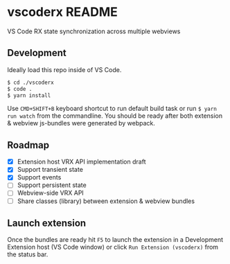 # vscoderx README

VS Code RX state synchronization across multiple webviews

## Development

Ideally load this repo inside of VS Code.

```bash
$ cd ./vscoderx
$ code .
$ yarn install
```

Use `CMD+SHIFT+B` keyboard shortcut to run default build task or run `$ yarn run watch` from the commandline. You should be ready after both extension & webview js-bundles were generated by webpack.

## Roadmap

- [x] Extension host VRX API implementation draft
- [x] Support transient state
- [x] Support events
- [ ] Support persistent state
- [ ] Webview-side VRX API
- [ ] Share classes (library) between extension & webview bundles

## Launch extension

Once the bundles are ready hit `F5` to launch the extension in a Development Extension host (VS Code window) or click `Run Extension (vscoderx)` from the status bar.
